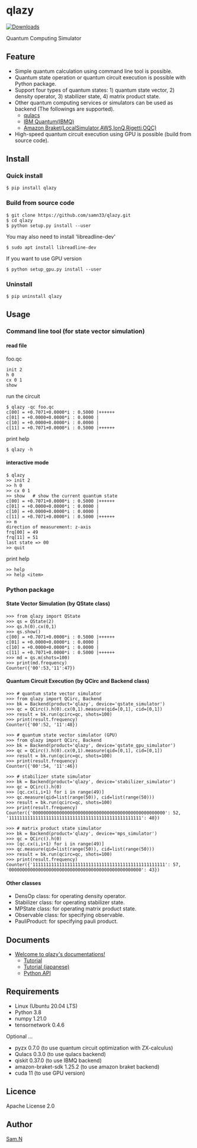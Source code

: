 qlazy
=====

[![Downloads](https://pepy.tech/badge/qlazy)](https://pepy.tech/project/qlazy)

Quantum Computing Simulator

## Feature

- Simple quantum calculation using command line tool is possible.
- Quantum state operation or quantum circuit execution is possible with Python package.
- Support four types of quantum states: 1) quantum state vector, 2) density operator, 3) stabilizer state, 4) matrix product state.
- Other quantum computing services or simulators can be used as backend (The followings are supported).
    - [qulacs](https://github.com/qulacs/qulacs)
    - [IBM Quantum(IBMQ)](https://quantum-computing.ibm.com/)
    - [Amazon Braket(LocalSimulator,AWS,IonQ,Rigetti,OQC)](https://aws.amazon.com/braket/?nc1=h_ls)
- High-speed quantum circuit execution using GPU is possible (build from source code).

## Install

### Quick install

    $ pip install qlazy

### Build from source code

    $ git clone https://github.com/samn33/qlazy.git
    $ cd qlazy
    $ python setup.py install --user

You may also need to install 'libreadline-dev'

    $ sudo apt install libreadline-dev

If you want to use GPU version

    $ python setup_gpu.py install --user

### Uninstall

    $ pip uninstall qlazy

## Usage

### Command line tool (for state vector simulation)

#### read file

foo.qc

    init 2
    h 0
    cx 0 1
	show

run the circuit

    $ qlazy -qc foo.qc
    c[00] = +0.7071+0.0000*i : 0.5000 |++++++
    c[01] = +0.0000+0.0000*i : 0.0000 |
    c[10] = +0.0000+0.0000*i : 0.0000 |
    c[11] = +0.7071+0.0000*i : 0.5000 |++++++

print help
	
    $ qlazy -h

#### interactive mode

    $ qlazy
    >> init 2
    >> h 0
    >> cx 0 1
    >> show   # show the current quantum state
    c[00] = +0.7071+0.0000*i : 0.5000 |++++++
    c[01] = +0.0000+0.0000*i : 0.0000 |
    c[10] = +0.0000+0.0000*i : 0.0000 |
    c[11] = +0.7071+0.0000*i : 0.5000 |++++++
    >> m
    direction of measurement: z-axis
    frq[00] = 49
    frq[11] = 51
    last state => 00
    >> quit

print help

    >> help
    >> help <item>

### Python package

#### State Vector Simulation (by QState class)

    >>> from qlazy import QState
    >>> qs = QState(2)
    >>> qs.h(0).cx(0,1)
    >>> qs.show()
    c[00] = +0.7071+0.0000*i : 0.5000 |++++++
    c[01] = +0.0000+0.0000*i : 0.0000 |
    c[10] = +0.0000+0.0000*i : 0.0000 |
    c[11] = +0.7071+0.0000*i : 0.5000 |++++++
    >>> md = qs.m(shots=100)
    >>> print(md.frequency)
    Counter({'00':53,'11':47})

#### Quantum Circuit Execution (by QCirc and Backend class)

    >>> # quantum state vector simulator
    >>> from qlazy import QCirc, Backend
    >>> bk = Backend(product='qlazy', device='qstate_simulator')
    >>> qc = QCirc().h(0).cx(0,1).measure(qid=[0,1], cid=[0,1])
    >>> result = bk.run(qcirc=qc, shots=100)
    >>> print(result.frequency)
	Counter({'00':52, '11':48})

    >>> # quantum state vector simulator (GPU)
    >>> from qlazy import QCirc, Backend
    >>> bk = Backend(product='qlazy', device='qstate_gpu_simulator')
    >>> qc = QCirc().h(0).cx(0,1).measure(qid=[0,1], cid=[0,1])
    >>> result = bk.run(qcirc=qc, shots=100)
    >>> print(result.frequency)
	Counter({'00':54, '11':46})

    >>> # stabilizer state simulator
    >>> bk = Backend(product='qlazy', device='stabilizer_simulator')
    >>> qc = QCirc().h(0)
    >>> [qc.cx(i,i+1) for i in range(49)]
    >>> qc.measure(qid=list(range(50)), cid=list(range(50)))
    >>> result = bk.run(qcirc=qc, shots=100)
    >>> print(result.frequency)
    Counter({'00000000000000000000000000000000000000000000000000': 52, '11111111111111111111111111111111111111111111111111': 48})

    >>> # matrix product state simulator
    >>> bk = Backend(product='qlazy', device='mps_simulator')
    >>> qc = QCirc().h(0)
    >>> [qc.cx(i,i+1) for i in range(49)]
    >>> qc.measure(qid=list(range(50)), cid=list(range(50)))
    >>> result = bk.run(qcirc=qc, shots=100)
    >>> print(result.frequency)
    Counter({'11111111111111111111111111111111111111111111111111': 57, '00000000000000000000000000000000000000000000000000': 43})

#### Other classes

- DensOp class: for operating density operator.
- Stabilizer class: for operating stabilizer state.
- MPState class: for operating matrix product state.
- Observable class: for specifying observable.
- PauliProduct: for specifying pauli product.

## Documents

- [Welcome to qlazy's documentations!](http://samn33.github.io/qlazy-docs/index.html)
    - [Tutorial](http://samn33.github.io/qlazy-docs/Tutorial_en.html)
    - [Tutorial (japanese)](http://samn33.github.io/qlazy-docs/Tutorial_jp.html)
    - [Python API](http://samn33.github.io/qlazy-docs/python-api/qlazy.html)

## Requirements

- Linux (Ubuntu 20.04 LTS)
- Python 3.8
- numpy 1.21.0
- tensornetwork 0.4.6

Optional ...
- pyzx 0.7.0 (to use quantum circuit optimization with ZX-calculus)
- Qulacs 0.3.0 (to use qulacs backend)
- qiskit 0.37.0 (to use IBMQ backend)
- amazon-braket-sdk 1.25.2 (to use amazon braket backend)
- cuda 11 (to use GPU version)

## Licence

Apache License 2.0

## Author

[Sam.N](http://github.com/samn33)
